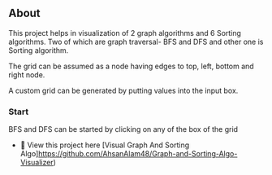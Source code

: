 <h2>About</h2>
<p>This project helps in visualization of 2 graph algorithms and 6 Sorting algorithms. Two of which are graph traversal- BFS and DFS and other one is Sorting algorithm.</p>
<p>The grid can be assumed as a node having edges to top, left, bottom and right node.</p>
<p>A custom grid can be generated by putting values into the input box.</p>
<h3>Start</h3>
<p>BFS and DFS can be started by clicking on any of the box of the grid</p>
<!-- <p>For Path Finding first selected box will be start position and second selected box will be final position, and any number of boxes can be made as wall after that.
<p>Algorithm start by clicking on start button, and displays the result for 5 seconds after reaching to target node from start node.</p> -->

- 🔭 View this project here [Visual Graph And Sorting Algo]https://github.com/AhsanAlam48/Graph-and-Sorting-Algo-Visualizer)

[](image/home.png)
[](image/dfs%20ans%20bfs%20graph.png)
[](image/bfs.png)
[](image/dfs.png)
[](image/sorting.png)
